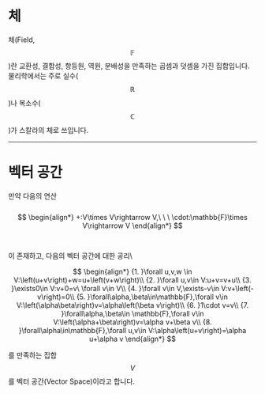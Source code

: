 # 체
체(Field, $$\mathbb{F}$$)란 교환성, 결합성, 항등원, 역원, 분배성을 만족하는 곱셈과 덧셈을 가진 집합입니다. 물리학에서는 주로 실수($$\mathbb{R}$$)나 복소수($$\mathbb{C}$$)가 스칼라의 체로 쓰입니다.

---

# 벡터 공간
만약 다음의 연산\
\
$$
\begin{align*}
+:V\times V\rightarrow V,\ \ \ \cdot:\mathbb{F}\times V\rightarrow V
\end{align*}
$$\
\
이 존재하고, 다음의 벡터 공간에 대한 공리\


$$
\begin{align*}
{1. }\forall u,v,w \in V:\left(u+v\right)+w=u+\left(v+w\right)\\
{2. }\forall u,v\in V:u+v=v+u\\
{3. }\exists0\in V:v+0=v\ \forall v\in V\\
{4. }\forall v\in V,\exists-v\in V:v+\left(-v\right)=0\\
{5. }\forall\alpha,\beta\in\mathbb{F},\forall v\in V:\left(\alpha\beta\right)v=\alpha\left(\beta v\right)\\
{6. }1\cdot v=v\\
{7. }\forall\alpha,\beta\in \mathbb{F},\forall v\in V:\left(\alpha+\beta\right)v=\alpha v+\beta v\\
{8. }\forall\alpha\in\mathbb{F},\forall u,v\in V:\alpha\left(u+v\right)=\alpha u+\alpha v
\end{align*}
$$

를 만족하는 집합 $$V$$를 벡터 공간(Vector Space)이라고 합니다.
